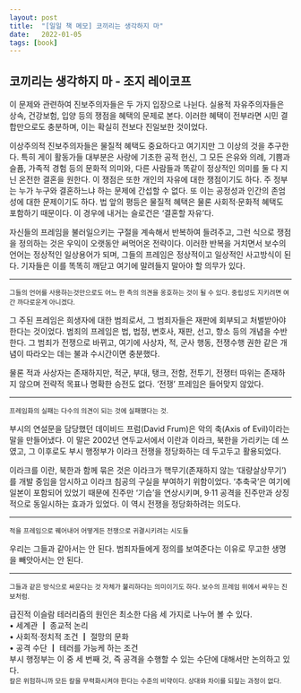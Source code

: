 ```yaml
---
layout: post
title:  "[일일 책 메모] 코끼리는 생각하지 마"
date:   2022-01-05
tags: [book]
---
```

## 코끼리는 생각하지 마 - 조지 레이코프
이 문제와 관련하여 진보주의자들은 두 가지 입장으로 나뉜다. 실용적 자유주의자들은 상속, 건강보험, 입양 등의 쟁점을 혜택의 문제로 본다. 이러한 혜택이 전부라면 시민 결합만으로도 충분하며, 이는 확실히 전보다 진일보한 것이었다.   
   
이상주의적 진보주의자들은 물질적 혜택도 중요하다고 여기지만 그 이상의 것을 추구한다. 특히 게이 활동가들 대부분은 사랑에 기초한 공적 헌신, 그 모든 은유와 의례, 기쁨과 슬픔, 가족적 경험 등의 문화적 의미와, 다른 사람들과 똑같이 정상적인 의미를 둘 다 지닌 온전한 결혼을 원한다. 이 쟁점은 또한 개인의 자유에 대한 쟁점이기도 하다. 주 정부는 누가 누구와 결혼하느냐 하는 문제에 간섭할 수 없다. 또 이는 공정성과 인간의 존엄성에 대한 문제이기도 하다. 법 앞의 평등은 물질적 혜택은 물론 사회적·문화적 혜택도 포함하기 때문이다. 이 경우에 내거는 슬로건은 ‘결혼할 자유’다.   
   
자신들의 프레임을 불러일으키는 구절을 계속해서 반복하여 들려주고, 그런 식으로 쟁점을 정의하는 것은 우익이 오랫동안 써먹어온 전략이다. 이러한 반복을 거치면서 보수의 언어는 정상적인 일상용어가 되며, 그들의 프레임은 정상적이고 일상적인 사고방식이 된다. 기자들은 이를 똑똑히 깨닫고 여기에 말려들지 말아야 할 의무가 있다.   
***   
<small>그들의 언어를 사용하는것만으로도 어느 한 측의 의견을 옹호하는 것이 될 수 있다. 중립성도 지키려면 여간 까다로운게 아니겠다.</small>   
   
그 주된 프레임은 희생자에 대한 범죄로서, 그 범죄자들은 재판에 회부되고 처벌받아야 한다는 것이었다. 범죄의 프레임은 법, 법정, 변호사, 재판, 선고, 항소 등의 개념을 수반한다. 그 범죄가 전쟁으로 바뀌고, 여기에 사상자, 적, 군사 행동, 전쟁수행 권한 같은 개념이 따라오는 데는 불과 수시간이면 충분했다.   
   
물론 적과 사상자는 존재하지만, 적군, 부대, 탱크, 전함, 전투기, 전쟁터 따위는 존재하지 않으며 전략적 목표나 명확한 승전도 없다. ‘전쟁’ 프레임은 들어맞지 않았다.   
***   
<small>프레임화의 실패는 다수의 의견이 되는 것에 실패했다는 것.</small>   
   
부시의 연설문을 담당했던 데이비드 프럼(David Frum)은 악의 축(Axis of Evil)이라는 말을 만들어냈다. 이 말은 2002년 연두교서에서 이란과 이라크, 북한을 가리키는 데 쓰였고, 그 이후로도 부시 행정부가 이라크 전쟁을 정당화하는 데 두고두고 활용되었다.   
   
이라크를 이란, 북한과 함께 묶은 것은 이라크가 핵무기(존재하지 않는 ‘대량살상무기’)를 개발 중임을 암시하고 이라크 침공의 구실을 부여하기 위함이었다. ‘추축국’은 여기에 일본이 포함되어 있었기 때문에 진주만 ‘기습’을 연상시키며, 9·11 공격을 진주만과 상징적으로 동일시하는 효과가 있었다. 이 역시 전쟁을 정당화하려는 의도다.   
***   
<small>적을 프레임으로 꿰어내어 어떻게든 전쟁으로 귀결시키려는 시도들</small>   
   
우리는 그들과 같아서는 안 된다. 범죄자들에게 정의를 보여준다는 이유로 무고한 생명을 빼앗아서는 안 된다.   
***   
<small>그들과 같은 방식으로 싸운다는 것 자체가 불리하다는 의미이기도 하다. 보수의 프레임 위에서 싸우는 진보처럼.</small>   
   
급진적 이슬람 테러리즘의 원인은 최소한 다음 세 가지로 나누어 볼 수 있다.   
• 세계관 ┃ 종교적 논리   
• 사회적·정치적 조건 ┃ 절망의 문화   
• 공격 수단 ┃ 테러를 가능케 하는 조건   
부시 행정부는 이 중 세 번째 것, 즉 공격을 수행할 수 있는 수단에 대해서만 논의하고 있다.   
<small>칼은 위험하니까 모든 칼을 무력화시켜야 한다는 수준의 비약이다. 상대와 차이를 되짚는 과정이 없다.</small>